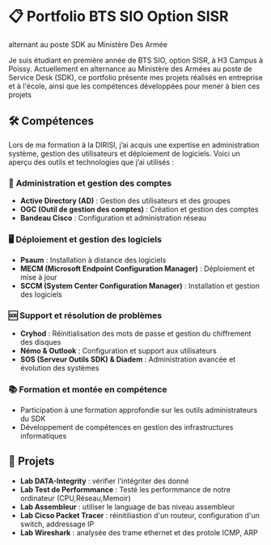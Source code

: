 # :clipboard: Portfolio BTS SIO Option SISR
alternant au poste SDK au Ministère Des Armée

Je suis étudiant en première année de BTS SIO, option SISR, à H3 Campus à Poissy. Actuellement en alternance au Ministère des Armées au poste de Service Desk (SDK), ce portfolio présente mes projets réalisés en entreprise et à l'école, ainsi que les compétences développées pour mener à bien ces projets 

## 🛠️ Compétences

Lors de ma formation à la DIRISI, j’ai acquis une expertise en administration système, gestion des utilisateurs et déploiement de logiciels. Voici un aperçu des outils et technologies que j’ai utilisés :

### 🔐 **Administration et gestion des comptes**
- **Active Directory (AD)** : Gestion des utilisateurs et des groupes
- **OGC (Outil de gestion des comptes)** : Création et gestion des comptes
- **Bandeau Cisco** : Configuration et administration réseau

### 🖥️ **Déploiement et gestion des logiciels**
- **Psaum** : Installation à distance des logiciels
- **MECM (Microsoft Endpoint Configuration Manager)** : Déploiement et mise à jour
- **SCCM (System Center Configuration Manager)** : Installation et gestion des logiciels

### 🆘 **Support et résolution de problèmes**
- **Cryhod** : Réinitialisation des mots de passe et gestion du chiffrement des disques
- **Némo & Outlook** : Configuration et support aux utilisateurs
- **SOS (Serveur Outils SDK) & Diadem** : Administration avancée et évolution des systèmes

### 📚 **Formation et montée en compétence**
- Participation à une formation approfondie sur les outils administrateurs du SDK
- Développement de compétences en gestion des infrastructures informatiques

## :page_facing_up: Projets
- **Lab DATA-Integrity** : vérifier l'intégriter des donné
- **Lab Test de Performmance** : Testé les performmance de notre ordinateur (CPU,Réseau,Memoir)
- **Lab Assembleur** : utiliser le language de bas niveau assembleur
- **Lab Cicso Packet Tracer** : réinitiliastion d'un routeur, configuration d'un switch, addressage IP
- **Lab Wireshark** : analysée des trame ethernet et des protole ICMP, ARP
